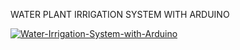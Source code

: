 
WATER PLANT IRRIGATION SYSTEM WITH ARDUINO

[![Water-Irrigation-System-with-Arduino
](https://img.youtube.com/vi/B0UqBxU03-w/0.jpg)](https://www.youtube.com/watch?v=B0UqBxU03-w&t=127s)

